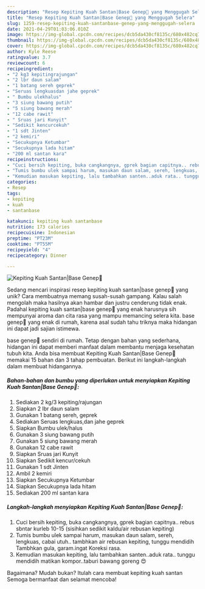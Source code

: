 ```yaml
---
description: "Resep Kepiting Kuah Santan|Base Genep🦀 yang Menggugah Selera"
title: "Resep Kepiting Kuah Santan|Base Genep🦀 yang Menggugah Selera"
slug: 1259-resep-kepiting-kuah-santanbase-genep-yang-menggugah-selera
date: 2021-04-29T01:03:06.010Z
image: https://img-global.cpcdn.com/recipes/dcb5da430cf8135c/680x482cq70/kepiting-kuah-santanbase-genep-foto-resep-utama.jpg
thumbnail: https://img-global.cpcdn.com/recipes/dcb5da430cf8135c/680x482cq70/kepiting-kuah-santanbase-genep-foto-resep-utama.jpg
cover: https://img-global.cpcdn.com/recipes/dcb5da430cf8135c/680x482cq70/kepiting-kuah-santanbase-genep-foto-resep-utama.jpg
author: Kyle Reese
ratingvalue: 3.7
reviewcount: 6
recipeingredient:
- "2 kg3 kepitingrajungan"
- "2 lbr daun salam"
- "1 batang sereh geprek"
- "Seruas lengkuasdan jahe geprek"
- " Bumbu ulekhalus"
- "3 siung bawang putih"
- "5 siung bawang merah"
- "12 cabe rawit"
- " Sruas jari Kunyit"
- "Sedikit kencurcekuh"
- "1 sdt Jinten"
- "2 kemiri"
- "Secukupnya Ketumbar"
- "Secukupnya lada hitam"
- "200 ml santan kara"
recipeinstructions:
- "Cuci bersih kepiting, buka cangkangnya, gprek bagian capitnya.. rebus sbntar kurleb 10-15 (sisihkan sedikit kaldu/air rebusan kepiting)"
- "Tumis bumbu ulek sampai harum, masukan daun salam, sereh, lengkuas, cabai utuh.. tambhkan air rebusan kepiting, tunggu mendidih Tambhkan gula, garam.ingat Koreksi rasa."
- "Kemudian masukan kepiting, lalu tambahkan santen..aduk rata.. tunggu mendidih matikan kompor..taburi bawang goreng 😍"
categories:
- Resep
tags:
- kepiting
- kuah
- santanbase

katakunci: kepiting kuah santanbase 
nutrition: 173 calories
recipecuisine: Indonesian
preptime: "PT23M"
cooktime: "PT55M"
recipeyield: "4"
recipecategory: Dinner

---
```



![Kepiting Kuah Santan|Base Genep🦀](https://img-global.cpcdn.com/recipes/dcb5da430cf8135c/680x482cq70/kepiting-kuah-santanbase-genep-foto-resep-utama.jpg)

Sedang mencari inspirasi resep kepiting kuah santan|base genep🦀 yang unik? Cara membuatnya memang susah-susah gampang. Kalau salah mengolah maka hasilnya akan hambar dan justru cenderung tidak enak. Padahal kepiting kuah santan|base genep🦀 yang enak harusnya sih mempunyai aroma dan cita rasa yang mampu memancing selera kita.
base genep🦀 yang enak di rumah, karena asal sudah tahu triknya maka hidangan ini dapat jadi sajian istimewa.




base genep🦀 sendiri di rumah. Tetap dengan bahan yang sederhana, hidangan ini dapat memberi manfaat dalam membantu menjaga kesehatan tubuh kita. Anda bisa membuat Kepiting Kuah Santan|Base Genep🦀 memakai 15 bahan dan 3 tahap pembuatan. Berikut ini langkah-langkah dalam membuat hidangannya.

<!--inarticleads1-->

##### Bahan-bahan dan bumbu yang diperlukan untuk menyiapkan Kepiting Kuah Santan|Base Genep🦀:

1. Sediakan 2 kg/3 kepiting/rajungan
1. Siapkan 2 lbr daun salam
1. Gunakan 1 batang sereh, geprek
1. Sediakan Seruas lengkuas,dan jahe geprek
1. Siapkan  Bumbu ulek/halus
1. Gunakan 3 siung bawang putih
1. Gunakan 5 siung bawang merah
1. Gunakan 12 cabe rawit
1. Siapkan  Sruas jari Kunyit
1. Siapkan Sedikit kencur/cekuh
1. Gunakan 1 sdt Jinten
1. Ambil 2 kemiri
1. Siapkan Secukupnya Ketumbar
1. Siapkan Secukupnya lada hitam
1. Sediakan 200 ml santan kara




<!--inarticleads2-->

##### Langkah-langkah menyiapkan Kepiting Kuah Santan|Base Genep🦀:

1. Cuci bersih kepiting, buka cangkangnya, gprek bagian capitnya.. rebus sbntar kurleb 10-15 (sisihkan sedikit kaldu/air rebusan kepiting)
1. Tumis bumbu ulek sampai harum, masukan daun salam, sereh, lengkuas, cabai utuh.. tambhkan air rebusan kepiting, tunggu mendidih Tambhkan gula, garam.ingat Koreksi rasa.
1. Kemudian masukan kepiting, lalu tambahkan santen..aduk rata.. tunggu mendidih matikan kompor..taburi bawang goreng 😍




Bagaimana? Mudah bukan? Itulah cara membuat kepiting kuah santan Semoga bermanfaat dan selamat mencoba!
